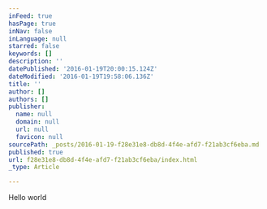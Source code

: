 ```yaml
---
inFeed: true
hasPage: true
inNav: false
inLanguage: null
starred: false
keywords: []
description: ''
datePublished: '2016-01-19T20:00:15.124Z'
dateModified: '2016-01-19T19:58:06.136Z'
title: ''
author: []
authors: []
publisher:
  name: null
  domain: null
  url: null
  favicon: null
sourcePath: _posts/2016-01-19-f28e31e8-db8d-4f4e-afd7-f21ab3cf6eba.md
published: true
url: f28e31e8-db8d-4f4e-afd7-f21ab3cf6eba/index.html
_type: Article

---
```

Hello world